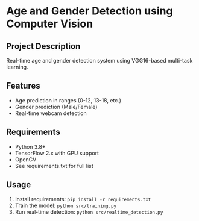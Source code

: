 # Age and Gender Detection using Computer Vision

## Project Description
Real-time age and gender detection system using VGG16-based multi-task learning.

## Features
- Age prediction in ranges (0-12, 13-18, etc.)
- Gender prediction (Male/Female)
- Real-time webcam detection

## Requirements
- Python 3.8+
- TensorFlow 2.x with GPU support
- OpenCV
- See requirements.txt for full list

## Usage
1. Install requirements: `pip install -r requirements.txt`
2. Train the model: `python src/training.py` 
3. Run real-time detection: `python src/realtime_detection.py`
